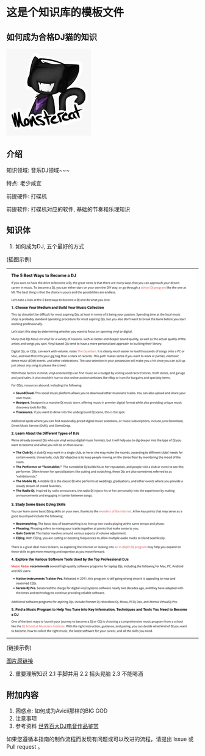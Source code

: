 # 这是个知识库的模板文件

<!-- 这是示例模板文件。 -->

<!-- 注意：在编写时，中文与英文或数字之间必须有且仅有一个空格。 -->

<!-- 注意：在编写时，标题与正文之间必须有且仅有一个空行。 -->

## 如何成为合格DJ猫的知识

<!-- 标题必须是 `XXX` + `的知识`。和文件名一致。 -->

<!-- 图片插入示例 -->

![示例图片](示例图片.jpeg)

<!-- 在这里简单介绍你的知识领域、特点、需掌握的前提软硬件知识。 -->

<!-- 不允许插入Internet超链接、因为会过期! 需要截图或者嵌入HTML -->

## 介绍

知识领域: 音乐DJ领域~~~

特点: 老少咸宜

前提硬件: 打碟机

前提软件: 打碟机对应的软件, 基础的节奏和乐理知识

## 知识体

<!-- 在这里写出你沉淀的知识、注意点。-->

<!-- 不允许插入Internet超链接、因为会过期! 需要嵌入截图或者HTML -->

1. 如何成为DJ, 五个最好的方式

(插图示例)

<table><tr><td>
<img src="The-5-Best-Ways-to-Become-a-DJ-.jpg" />
</td></tr></table>


(链接示例)

[图片原链接](https://www.mi.edu/education/the-5-best-ways-to-become-a-dj/)

2. 重要理解知识
   2.1 手脚并用
   2.2 摇头晃脑
   2.3 不能喝酒

## 附加内容

<!-- 在这里额外补充一些困惑点和尚未解决的问题、注意事项、参考资料、须知等。 -->

1. 困惑点: 如何成为Avicii那样的BIG GOD
2. 注意事项
3. 参考资料
   [世界百大DJ电音作品鉴赏](https://www.bilibili.com/video/BV1Wt4y1C7io?from=search&seid=2283532266415352609&spm_id_from=333.337.0.0)

<!-- 必须保留下面的文字。 -->

如果您遵循本指南的制作流程而发现有问题或可以改进的流程，请提出 Issue 或 Pull request 。

<!-- 在提交 Pull Request 前，请删除模板中的所有注释。 -->
